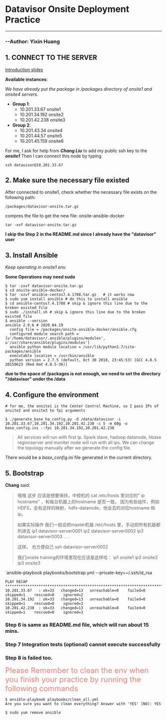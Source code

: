 # Datavisor Onsite Deployment Practice

-----

### 																																		--Author: Yixin Huang

## 1. CONNECT TO THE SERVER

[Introduction slides](https://docs.google.com/presentation/d/1ZjRX0jGhtvvFUkofyI_mGGaSUSlU6-eDZJmGBpMImAo/edit?pli=1#slide=id.g82da3ea189_1_8)

**Available instances**:

*We have already put the package in /packages directory of onsite1 and onsite4 servers.*

- **Group 1**:
  - 10.201.33.67   onsite1
  - 10.201.34.192 onsite2
  - 10.201.42.238 onsite3
- **Group 2**:
  - 10.201.43.34   onsite4
  - 10.201.44.57   onsite5
  - 10.201.45.159 onsite6

For me, I ask for help from ***Chang Liu*** to add my public ssh key to the ***onsite1*** Then I can connect this node by typing

`ssh datavisor@10.201.33.67`

## 2. Make sure the necessary file existed

After connected to onsite1, check whether the necessary file exists on the following path:

 `/packages/datavisor-onsite.tar.gz`

compres the file to get the new file: onsite-ansible-docker

`tar -xvf datavisor-onsite.tar.gz`

**I skip the Step 2 in the README.md since I already have the "datavisor" user**

## 3. Install Ansible

*Keep operating in onsite1 env.*

**Some Operations may need sudo**

```shell
$ tar -zxvf datavisor-onsite.tar.gz
$ cd onsite-ansible-docker/
$ tar -xzvf ansible-centos7.4.1708.tar.gz   # it works now
$ sudo yum install ansible # do this to install ansible
$ cd ansible-centos7.4.1708 # skip & ignore this line due to the broken existed file
$ sudo ./install.sh # skip & ignore this line due to the broken existed file
$ ansible --version
ansible 2.9.6 # 2020.04.19
  config file = /packages/onsite-ansible-docker/ansible.cfg
  configured module search path = [u'/home/datavisor/.ansible/plugins/modules', u'/usr/share/ansible/plugins/modules']
  ansible python module location = /usr/lib/python2.7/site-packages/ansible
  executable location = /usr/bin/ansible
  python version = 2.7.5 (default, Oct 30 2018, 23:45:53) [GCC 4.8.5 20150623 (Red Hat 4.8.5-36)]
```

**due to the space of /packages is not enough, we need to set the directory "/datavisor" under the /data**

## 4. Configure the environment

```shell
# for me, the onsite1 is the Center Control Machine, so I pass IPs of onsite2 and onsite3 to fpi arguments

$ ./generate_base_ha_config.py -d /data/datavisor -i 10.201.33.67,10.201.34.192,10.201.42.238 -c 5 -m 60g -o base_config.ini --fpi 10.201.34.192,10.201.42.238
```

> All services will run with first ip. Spark slave, hadoop datanode, hbase regionserver and moniter node will run with all ips. We can change the topology manually after we generate the config file.

There would be a *base_config.ini* file generated in the current directory.

## 5. Bootstrap

**Chang** said:

>哦哦 这步 应该是想要保持，中控机的 cat /etc/hosts 里对应的" ip  hostname" ，和每台机器上的hostname 是否一致。
>因为有些组件，例如HDFS，会有这样的映射，hdfs-datanode，他会去的对应hostname 和 ip。
>
>如果实际操作 我们一般会把master机器 /etc/hosts 里，手动把所有机器都列进去
>ip1	datavisor-server0001
>ip2 datavisor-server0002
>ip3 datavisor-server0003
>.
>.
>.
>
>这样。
>也方便自己  ssh datavisor-server0002
>
>我们onsite training的环境里现在应该是这样哈：
>ip1	onsite1
>ip2 onsite2
>ip3 onsite3

`ansible-playbook playbooks/bootstrap.yml --private-key=~/.ssh/id_rsa

```shell
PLAY RECAP ***********************************************************************************************
10.201.33.67   : ok=33   changed=13   unreachable=0    failed=0    skipped=1    rescued=0    ignored=2
10.201.34.192  : ok=33   changed=13   unreachable=0    failed=0    skipped=1    rescued=0    ignored=3
10.201.42.238  : ok=33   changed=13   unreachable=0    failed=0    skipped=1    rescued=0    ignored=3
```

### Step 6 is same as README.md file, which will run about 15 mins.

### Step 7 Integration tests (optional) cannot execute successfully

### Step 8 is failed too.

<font size=5 color=salmon>Please Remember to clean the env when you finish your practice by running the following commands</font>

```shell
$ ansible-playbook playbooks/clean_all.yml
Are you sure you want to clean everything? Answer with 'YES' [NO]: YES

$ sudo yum remove ansible
```

